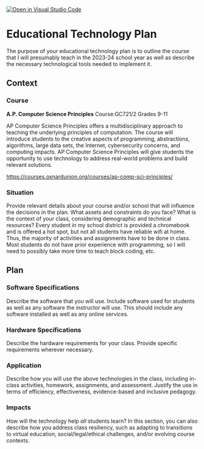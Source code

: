 [![Open in Visual Studio Code](https://classroom.github.com/assets/open-in-vscode-c66648af7eb3fe8bc4f294546bfd86ef473780cde1dea487d3c4ff354943c9ae.svg)](https://classroom.github.com/online_ide?assignment_repo_id=8295716&assignment_repo_type=AssignmentRepo)
# Educational Technology Plan

The purpose of your educational technology plan is to outline the course that I will presumably teach in the 2023-24 school year as well as describe the necessary technological tools needed to implement it.

## Context

### Course

**A.P. Computer Science Principles**
Course:GC721/2 
Grades 9-11

AP Computer Science Principles offers a multidisciplinary approach to teaching the underlying principles of computation. The course will introduce students to the creative aspects of programming, abstractions, algorithms, large data sets, the Internet, cybersecurity concerns, and computing impacts. AP Computer Science Principles will give students the opportunity to use technology to address real-world problems and build relevant solutions.

https://courses.oxnardunion.org/courses/ap-comp-sci-principles/

### Situation

Provide relevant details about your course and/or school that will influence the
decisions in the plan. What assets and constraints do you face? What is the
context of your class, considering demographic and technical resources?
Every student in my school district is provided a chromebook and is offered a hot spot, but not all students have reliable wifi at home. Thus, the majority of activities and assignments have to be done in class. Most students do not have prior experience with programming, so I will need to possibly take more time to teach block coding, etc.

## Plan

### Software Specifications

Describe the software that you will use. Include software used for students as
well as any software the instructor will use. This should include any software
installed as well as any online services.

### Hardware Specifications

Describe the hardware requirements for your class. Provide specific requirements
wherever necessary.

### Application

Describe how you will use the above technologies in the class, including
in-class activities, homework, assignments, and assessment. Justify the use
in terms of efficiency, effectiveness, evidence-based and inclusive pedagogy.

### Impacts

How will the technology help *all* students learn? In this section, you can also
describe how you address class resiliency, such as adapting to
transitions to virtual education, social/legal/ethical challenges,  and/or
evolving course contexts.
